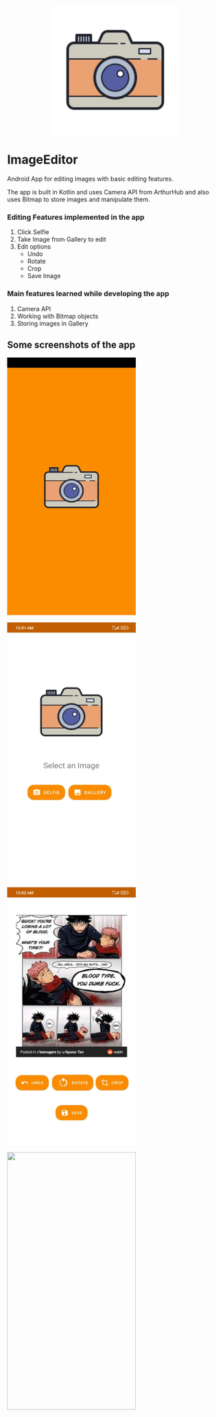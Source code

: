 <p align="center">
  <img width="300" height="300" src="https://github.com/KartikeySharma/ImageEditor/blob/master/Screenshots/logo.png">
</p>


# ImageEditor

Android App for editing images with basic editing features.

The app is built in Kotlin and uses Camera API from ArthurHub and also uses Bitmap to store images and manipulate them.

### Editing Features implemented in the app
1. Click Selfie
2. Take Image from Gallery to edit
3. Edit options 
    - Undo
    - Rotate 
    - Crop
    - Save Image

### Main features learned while developing the app
1. Camera API
2. Working with Bitmap objects
3. Storing images in Gallery

## Some screenshots of the app

<p align="left">
  <img width="300" height="600" src="https://github.com/KartikeySharma/ImageEditor/blob/master/Screenshots/1.jpeg">
</p>

<p align="left">
  <img width="300" height="600" src="https://github.com/KartikeySharma/ImageEditor/blob/master/Screenshots/2.jpeg">
</p>

<p align="left">
  <img width="300" height="600" src="https://github.com/KartikeySharma/ImageEditor/blob/master/Screenshots/3.jpeg">
</p>

<p align="left">
  <img width="300" height="600" src="https://github.com/KartikeySharma/ImageEditor/blob/master/Screenshots/7.jpegg">
</p>


